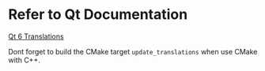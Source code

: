 # Refer to Qt Documentation

[Qt 6 Translations](https://doc.qt.io/qt-6/i18n-source-translation.html)


Dont forget to build the CMake target `update_translations` when use CMake with C++.